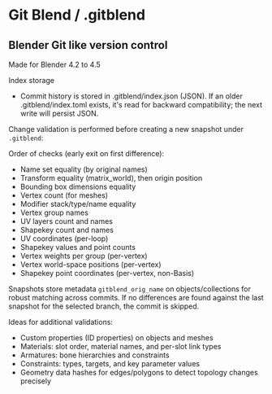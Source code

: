 # Git Blend / .gitblend
## Blender Git like version control
Made for Blender 4.2 to 4.5

Index storage
- Commit history is stored in .gitblend/index.json (JSON). If an older .gitblend/index.toml exists, it's read for backward compatibility; the next write will persist JSON.

Change validation is performed before creating a new snapshot under `.gitblend`:

Order of checks (early exit on first difference):
- Name set equality (by original names)
- Transform equality (matrix_world), then origin position
- Bounding box dimensions equality
- Vertex count (for meshes)
- Modifier stack/type/name equality
- Vertex group names
- UV layers count and names
- Shapekey count and names
- UV coordinates (per-loop)
- Shapekey values and point counts
- Vertex weights per group (per-vertex)
- Vertex world-space positions (per-vertex)
- Shapekey point coordinates (per-vertex, non-Basis)

Snapshots store metadata `gitblend_orig_name` on objects/collections for robust matching across commits. If no differences are found against the last snapshot for the selected branch, the commit is skipped.

Ideas for additional validations:
- Custom properties (ID properties) on objects and meshes
- Materials: slot order, material names, and per-slot link types
- Armatures: bone hierarchies and constraints
- Constraints: types, targets, and key parameter values
- Geometry data hashes for edges/polygons to detect topology changes precisely

